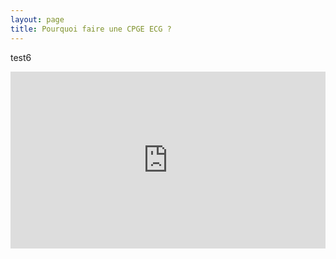 ```yaml
---
layout: page
title: Pourquoi faire une CPGE ECG ?
---
```


test6
<div style="position:relative;padding-bottom:56.25%;height:0;overflow:hidden;">
  <iframe style="width:100%;height:100%;position:absolute;left:0px;top:0px;overflow:hidden" frameborder="0" type="text/html" src="https://www.dailymotion.com/embed/video/x6vp1pu" width="100%" height="100%" allowfullscreen > </iframe>
</div>



